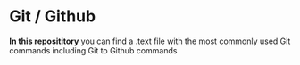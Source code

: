 # Git / Github
**In this reposititory** you can find a .text file with the most commonly used Git commands including Git to Github commands